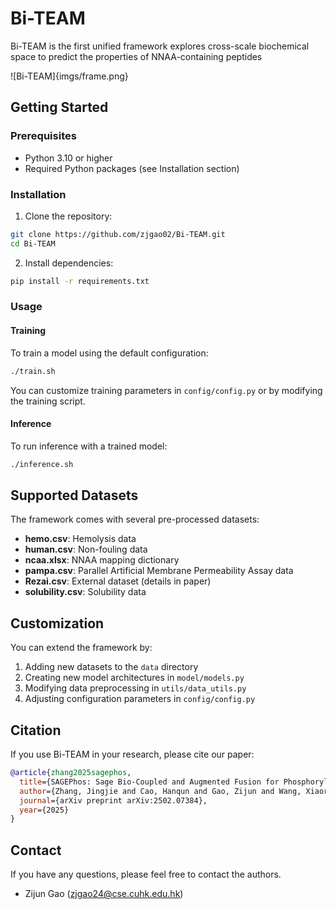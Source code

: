 # Bi-TEAM

Bi-TEAM is the first unified framework explores cross-scale biochemical space to predict the properties of NNAA-containing peptides 

![Bi-TEAM]{imgs/frame.png}
## Getting Started

### Prerequisites

- Python 3.10 or higher
- Required Python packages (see Installation section)

### Installation

1. Clone the repository:
```bash
git clone https://github.com/zjgao02/Bi-TEAM.git
cd Bi-TEAM
```

2. Install dependencies:
```bash
pip install -r requirements.txt
```

### Usage

#### Training

To train a model using the default configuration:

```bash
./train.sh
```

You can customize training parameters in `config/config.py` or by modifying the training script.

#### Inference

To run inference with a trained model:

```bash
./inference.sh
```

## Supported Datasets

The framework comes with several pre-processed datasets:

- **hemo.csv**: Hemolysis data
- **human.csv**: Non-fouling data
- **ncaa.xlsx**: NNAA mapping dictionary
- **pampa.csv**: Parallel Artificial Membrane Permeability Assay data
- **Rezai.csv**: External dataset (details in paper)
- **solubility.csv**: Solubility data

## Customization

You can extend the framework by:

1. Adding new datasets to the `data` directory
2. Creating new model architectures in `model/models.py`
3. Modifying data preprocessing in `utils/data_utils.py`
4. Adjusting configuration parameters in `config/config.py`


## Citation
If you use Bi-TEAM in your research, please cite our paper:

```bibtex
@article{zhang2025sagephos,
  title={SAGEPhos: Sage Bio-Coupled and Augmented Fusion for Phosphorylation Site Detection},
  author={Zhang, Jingjie and Cao, Hanqun and Gao, Zijun and Wang, Xiaorui and Gu, Chunbin},
  journal={arXiv preprint arXiv:2502.07384},
  year={2025}
}
```

## Contact

If you have any questions, please feel free to contact the authors.

- Zijun Gao (zjgao24@cse.cuhk.edu.hk)